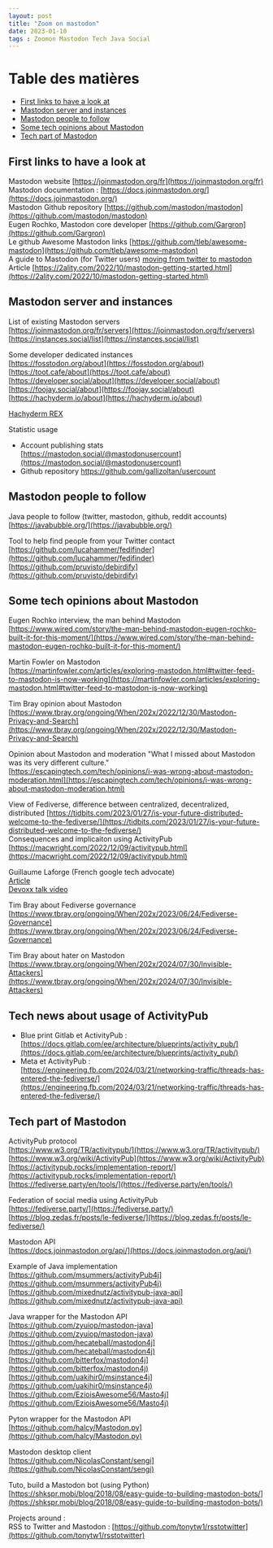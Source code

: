 ```yaml
---
layout: post
title: "Zoom on mastodon"
date: 2023-01-10
tags : Zoomon Mastodon Tech Java Social
---
```


# Table des matières

   * [First links to have a look at](#first-links-to-have-a-look-at)
   * [Mastodon server and instances](#mastodon-server-and-instances)
   * [Mastodon people to follow](#mastodon-people-to-follow)
   * [Some tech opinions about Mastodon](#some-tech-opinions-about-mastodon)
   * [Tech part of Mastodon](#tech-part-of-mastodon)


## First links to have a look at

Mastodon website [https://joinmastodon.org/fr](https://joinmastodon.org/fr)   
Mastodon documentation : [https://docs.joinmastodon.org/](https://docs.joinmastodon.org/)   
Mastodon Github repository [https://github.com/mastodon/mastodon](https://github.com/mastodon/mastodon)   
Eugen Rochko, Mastodon core developer [https://github.com/Gargron](https://github.com/Gargron)   
Le github Awesome Mastodon links [https://github.com/tleb/awesome-mastodon](https://github.com/tleb/awesome-mastodon)   
A guide to Mastodon (for Twitter users) [moving from twitter to mastodon](https://www.forceflow.be/2022/11/11/moving-from-twitter-to-mastodon/)         
Article [https://2ality.com/2022/10/mastodon-getting-started.html](https://2ality.com/2022/10/mastodon-getting-started.html)           

## Mastodon server and instances

List of existing Mastodon servers   
[https://joinmastodon.org/fr/servers](https://joinmastodon.org/fr/servers)   
[https://instances.social/list](https://instances.social/list)   

Some developer dedicated instances   
[https://fosstodon.org/about](https://fosstodon.org/about)   
[https://toot.cafe/about](https://toot.cafe/about)   
[https://developer.social/about](https://developer.social/about)   
[https://foojay.social/about](https://foojay.social/about)   
[https://hachyderm.io/about](https://hachyderm.io/about)   

[Hachyderm REX](https://medium.com/@kris-nova/experimenting-with-federation-and-migrating-accounts-eae61a688c3c)    

Statistic usage 
* Account publishing stats [https://mastodon.social/@mastodonusercount](https://mastodon.social/@mastodonusercount)    
* Github repository https://github.com/gallizoltan/usercount    

## Mastodon people to follow

Java people to follow (twitter, mastodon, github, reddit accounts)   
[https://javabubble.org/](https://javabubble.org/)   

Tool to help find people from your Twitter contact   
[https://github.com/lucahammer/fedifinder](https://github.com/lucahammer/fedifinder)   
[https://github.com/pruvisto/debirdify](https://github.com/pruvisto/debirdify)   


## Some tech opinions about Mastodon

Eugen Rochko interview, the man behind Mastodon   
[https://www.wired.com/story/the-man-behind-mastodon-eugen-rochko-built-it-for-this-moment/](https://www.wired.com/story/the-man-behind-mastodon-eugen-rochko-built-it-for-this-moment/)   

Martin Fowler on Mastodon   
[https://martinfowler.com/articles/exploring-mastodon.html#twitter-feed-to-mastodon-is-now-working](https://martinfowler.com/articles/exploring-mastodon.html#twitter-feed-to-mastodon-is-now-working)   

Tim Bray opinion about Mastodon   
[https://www.tbray.org/ongoing/When/202x/2022/12/30/Mastodon-Privacy-and-Search](https://www.tbray.org/ongoing/When/202x/2022/12/30/Mastodon-Privacy-and-Search)   

Opinion about Mastodon and moderation "What I missed about Mastodon was its very different culture."   
[https://escapingtech.com/tech/opinions/i-was-wrong-about-mastodon-moderation.html](https://escapingtech.com/tech/opinions/i-was-wrong-about-mastodon-moderation.html)   

View of Fediverse, difference between centralized, decentralized, distributed
[https://tidbits.com/2023/01/27/is-your-future-distributed-welcome-to-the-fediverse/](https://tidbits.com/2023/01/27/is-your-future-distributed-welcome-to-the-fediverse/)    
Consequences and implicaiton using ActivityPub    
[https://macwright.com/2022/12/09/activitypub.html](https://macwright.com/2022/12/09/activitypub.html)   

Guillaume Laforge (French google tech advocate)   
[Article](https://glaforge.dev/posts/2023/01/06/calculating-your-potential-reach-on-mastodon-with-google-cloud-workflows-orchestrating-the-mastodon-apis/)    
[Devoxx talk video](https://www.youtube.com/watch?v=_BaK9BNlUHg)  

Tim Bray about Fediverse governance    
[https://www.tbray.org/ongoing/When/202x/2023/06/24/Fediverse-Governance](https://www.tbray.org/ongoing/When/202x/2023/06/24/Fediverse-Governance)

Tim Bray about hater on Mastodon    
[https://www.tbray.org/ongoing/When/202x/2024/07/30/Invisible-Attackers](https://www.tbray.org/ongoing/When/202x/2024/07/30/Invisible-Attackers)      

## Tech news about usage of ActivityPub

* Blue print Gitlab et ActivityPub : [https://docs.gitlab.com/ee/architecture/blueprints/activity_pub/](https://docs.gitlab.com/ee/architecture/blueprints/activity_pub/)     
* Meta et ActivityPub : [https://engineering.fb.com/2024/03/21/networking-traffic/threads-has-entered-the-fediverse/](https://engineering.fb.com/2024/03/21/networking-traffic/threads-has-entered-the-fediverse/)     

## Tech part of Mastodon   

ActivityPub protocol   
[https://www.w3.org/TR/activitypub/](https://www.w3.org/TR/activitypub/)      
[https://www.w3.org/wiki/ActivityPub](https://www.w3.org/wiki/ActivityPub)      
[https://activitypub.rocks/implementation-report/](https://activitypub.rocks/implementation-report/)     
[https://fediverse.party/en/tools/](https://fediverse.party/en/tools/)     

Federation of social media using ActivityPub   
[https://fediverse.party/](https://fediverse.party/)    
[https://blog.zedas.fr/posts/le-fediverse/](https://blog.zedas.fr/posts/le-fediverse/)   

Mastodon API   
[https://docs.joinmastodon.org/api/](https://docs.joinmastodon.org/api/)   

Example of Java implementation   
[https://github.com/msummers/activityPub4j](https://github.com/msummers/activityPub4j)   
[https://github.com/mixednutz/activitypub-java-api](https://github.com/mixednutz/activitypub-java-api)   

Java wrapper for the Mastodon API   
[https://github.com/zyuiop/mastodon-java](https://github.com/zyuiop/mastodon-java)   
[https://github.com/hecateball/mastodon4j](https://github.com/hecateball/mastodon4j)   
[https://github.com/bitterfox/mastodon4j](https://github.com/bitterfox/mastodon4j)   
[https://github.com/uakihir0/msinstance4j](https://github.com/uakihir0/msinstance4j)   
[https://github.com/EzioisAwesome56/Masto4j](https://github.com/EzioisAwesome56/Masto4j)   

Pyton wrapper for the Mastodon API   
[https://github.com/halcy/Mastodon.py](https://github.com/halcy/Mastodon.py)   

Mastodon desktop client    
[https://github.com/NicolasConstant/sengi](https://github.com/NicolasConstant/sengi)    

Tuto, build a Mastodon bot (using Python)    
[https://shkspr.mobi/blog/2018/08/easy-guide-to-building-mastodon-bots/](https://shkspr.mobi/blog/2018/08/easy-guide-to-building-mastodon-bots/)     

Projects around :   
RSS to Twitter and Mastodon : [https://github.com/tonytw1/rsstotwitter](https://github.com/tonytw1/rsstotwitter)   
